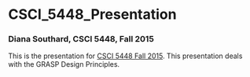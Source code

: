 # CSCI_5448_Presentation
### Diana Southard, CSCI 5448, Fall 2015

<p>This is the presentation for <a href="https://sites.google.com/a/colorado.edu/csci-4448/your-projects">CSCI 5448 Fall 2015</a>.
This presentation deals with the GRASP Design Principles. </p>

